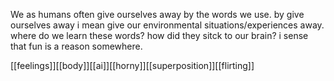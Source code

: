 We as humans often give ourselves away by the words we use. by give ourselves away i mean give our environmental situations/experiences away.
where do we learn these words? how did they sitck to our brain?
i sense that fun is a reason somewhere.

[[feelings]][[body]][[ai]][[horny]][[superposition]][[flirting]]
